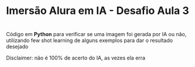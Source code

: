  # Imersão Alura em IA - Desafio Aula 3<h1>

 Código em **Python** para verificar se uma imagem foi gerada por IA ou não, utilizando few shot learning de alguns exemplos para dar o resultado desejado

 Disclaimer: não é 100% de acerto do IA, as vezes ela erra
